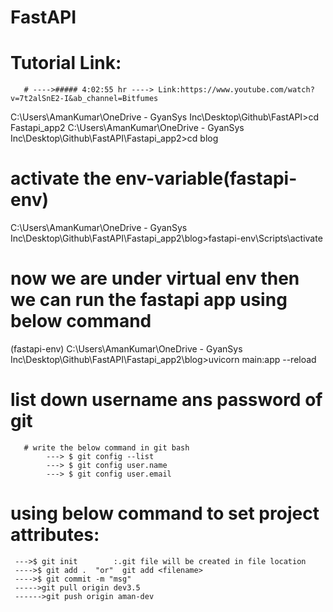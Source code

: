 # FastAPI

# Tutorial Link:
       # ---->##### 4:02:55 hr ----> Link:https://www.youtube.com/watch?v=7t2alSnE2-I&ab_channel=Bitfumes





C:\Users\AmanKumar\OneDrive - GyanSys Inc\Desktop\Github\FastAPI>cd Fastapi_app2
C:\Users\AmanKumar\OneDrive - GyanSys Inc\Desktop\Github\FastAPI\Fastapi_app2>cd blog

# activate the env-variable(fastapi-env)
C:\Users\AmanKumar\OneDrive - GyanSys Inc\Desktop\Github\FastAPI\Fastapi_app2\blog>fastapi-env\Scripts\activate

# now we are under virtual env then we can run the fastapi app using below command
(fastapi-env) C:\Users\AmanKumar\OneDrive - GyanSys Inc\Desktop\Github\FastAPI\Fastapi_app2\blog>uvicorn main:app --reload


# list down username ans password of git
       # write the below command in git bash
            ---> $ git config --list
            ---> $ git config user.name
            ---> $ git config user.email

# using below command to set project attributes:
     --->$ git init        :.git file will be created in file location
     ---->$ git add .  "or"  git add <filename>
     ---->$ git commit -m "msg"
     ----->git pull origin dev3.5
     ------>git push origin aman-dev


